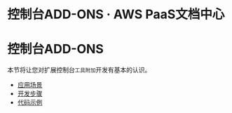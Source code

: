 # 控制台ADD-ONS · AWS PaaS文档中心

# 控制台ADD-ONS

本节将让您对扩展控制台`工具附加`开发有基本的认识。

  * [应用场景](<add_ons_scenes.html>)
  * [开发步骤](<add_ons_dev.html>)
  * [代码示例](<add_ons_sample.html>)